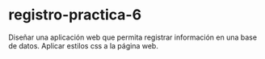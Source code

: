 # registro-practica-6
Diseñar una aplicación web que permita registrar información en una base de datos.
Aplicar estilos css a la página web.
